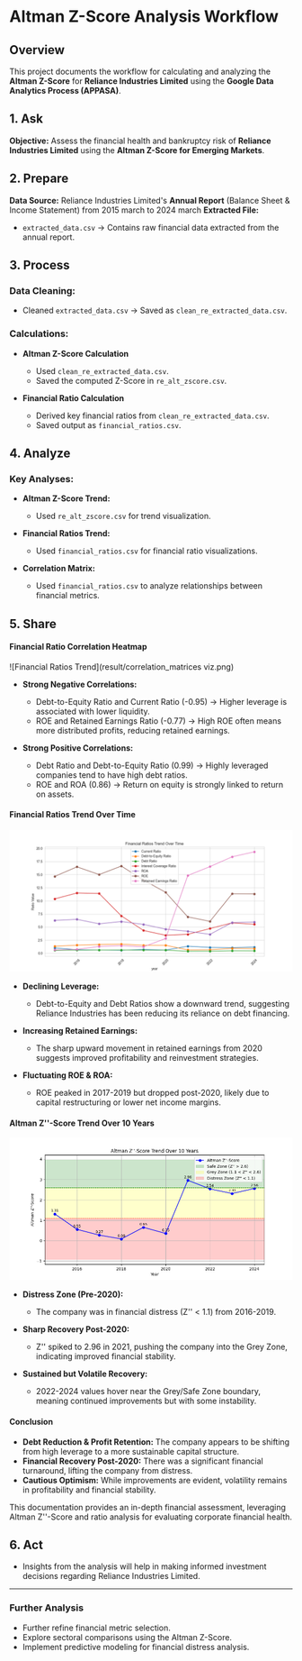 
# Altman Z-Score Analysis Workflow

## Overview
This project documents the workflow for calculating and analyzing the **Altman Z-Score** for **Reliance Industries Limited** using the **Google Data Analytics Process (APPASA)**.

## 1. **Ask**
**Objective:** Assess the financial health and bankruptcy risk of **Reliance Industries Limited** using the **Altman Z-Score for Emerging Markets**.

## 2. **Prepare**
**Data Source:** Reliance Industries Limited's **Annual Report** (Balance Sheet & Income Statement) from 2015 march to 2024 march
**Extracted File:**
- `extracted_data.csv` → Contains raw financial data extracted from the annual report.

## 3. **Process**
### Data Cleaning:
- Cleaned `extracted_data.csv` → Saved as `clean_re_extracted_data.csv`.

### Calculations:
- **Altman Z-Score Calculation**
  - Used `clean_re_extracted_data.csv`.
  - Saved the computed Z-Score in `re_alt_zscore.csv`.

- **Financial Ratio Calculation**
  - Derived key financial ratios from `clean_re_extracted_data.csv`.
  - Saved output as `financial_ratios.csv`.

## 4. **Analyze**
### Key Analyses:
- **Altman Z-Score Trend:**
  - Used `re_alt_zscore.csv` for trend visualization.

- **Financial Ratios Trend:**
  - Used `financial_ratios.csv` for financial ratio visualizations.

- **Correlation Matrix:**
  - Used `financial_ratios.csv` to analyze relationships between financial metrics.

## 5. **Share**

#### Financial Ratio Correlation Heatmap
![Financial Ratios Trend](result/correlation_matrices viz.png)

- **Strong Negative Correlations:**
  - Debt-to-Equity Ratio and Current Ratio (-0.95) → Higher leverage is associated with lower liquidity.
  - ROE and Retained Earnings Ratio (-0.77) → High ROE often means more distributed profits, reducing retained earnings.

- **Strong Positive Correlations:**
  - Debt Ratio and Debt-to-Equity Ratio (0.99) → Highly leveraged companies tend to have high debt ratios.
  - ROE and ROA (0.86) → Return on equity is strongly linked to return on assets.

#### Financial Ratios Trend Over Time
![Financial Ratios Trend](result/f_ratio_trend.png)

- **Declining Leverage:**
  - Debt-to-Equity and Debt Ratios show a downward trend, suggesting Reliance Industries has been reducing its reliance on debt financing.

- **Increasing Retained Earnings:**
  - The sharp upward movement in retained earnings from 2020 suggests improved profitability and reinvestment strategies.

- **Fluctuating ROE & ROA:**
  - ROE peaked in 2017-2019 but dropped post-2020, likely due to capital restructuring or lower net income margins.

#### Altman Z''-Score Trend Over 10 Years
![Altman Z''-Score Trend](result/viz1_zscore_trend.png)

- **Distress Zone (Pre-2020):**
  - The company was in financial distress (Z'' < 1.1) from 2016-2019.

- **Sharp Recovery Post-2020:**
  - Z'' spiked to 2.96 in 2021, pushing the company into the Grey Zone, indicating improved financial stability.

- **Sustained but Volatile Recovery:**
  - 2022-2024 values hover near the Grey/Safe Zone boundary, meaning continued improvements but with some instability.

#### Conclusion
- **Debt Reduction & Profit Retention:** The company appears to be shifting from high leverage to a more sustainable capital structure.
- **Financial Recovery Post-2020:** There was a significant financial turnaround, lifting the company from distress.
- **Cautious Optimism:** While improvements are evident, volatility remains in profitability and financial stability.

This documentation provides an in-depth financial assessment, leveraging Altman Z''-Score and ratio analysis for evaluating corporate financial health.


## 6. **Act**
- Insights from the analysis will help in making informed investment decisions regarding Reliance Industries Limited.

---


### Further Analysis
- Further refine financial metric selection.
- Explore sectoral comparisons using the Altman Z-Score.
- Implement predictive modeling for financial distress analysis.
